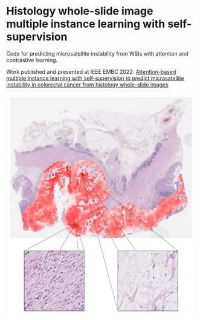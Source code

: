 # Histology whole-slide image multiple instance learning with self-supervision
Code for predicting microsatellite instability from WSIs with attention and contrastive learning.

Work published and presented at IEEE EMBC 2022: [Attention-based multiple instance learning with self-supervision to predict microsatellite instability in colorectal cancer from histology whole-slide images](https://ieeexplore.ieee.org/document/9871553)

<img
  src="./img/attn_heatmap.png"
  alt="Attention heatmap"
  title=""
  style="text-align:center; margin: 0 auto; width: 500px">
